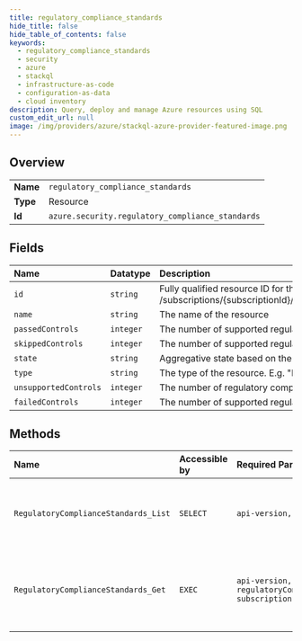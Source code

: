 ```yaml
---
title: regulatory_compliance_standards
hide_title: false
hide_table_of_contents: false
keywords:
  - regulatory_compliance_standards
  - security
  - azure    
  - stackql
  - infrastructure-as-code
  - configuration-as-data
  - cloud inventory
description: Query, deploy and manage Azure resources using SQL
custom_edit_url: null
image: /img/providers/azure/stackql-azure-provider-featured-image.png
---
```

  
    

## Overview
<table><tbody>
<tr><td><b>Name</b></td><td><code>regulatory_compliance_standards</code></td></tr>
<tr><td><b>Type</b></td><td>Resource</td></tr>
<tr><td><b>Id</b></td><td><code>azure.security.regulatory_compliance_standards</code></td></tr>
</tbody></table>

## Fields
| Name | Datatype | Description |
|:-----|:---------|:------------|
| `id` | `string` | Fully qualified resource ID for the resource. Ex - /subscriptions/&#123;subscriptionId&#125;/resourceGroups/&#123;resourceGroupName&#125;/providers/&#123;resourceProviderNamespace&#125;/&#123;resourceType&#125;/&#123;resourceName&#125; |
| `name` | `string` | The name of the resource |
| `passedControls` | `integer` | The number of supported regulatory compliance controls of the given standard with a passed state |
| `skippedControls` | `integer` | The number of supported regulatory compliance controls of the given standard with a skipped state |
| `state` | `string` | Aggregative state based on the standard's supported controls states |
| `type` | `string` | The type of the resource. E.g. "Microsoft.Compute/virtualMachines" or "Microsoft.Storage/storageAccounts" |
| `unsupportedControls` | `integer` | The number of regulatory compliance controls of the given standard which are unsupported by automated assessments |
| `failedControls` | `integer` | The number of supported regulatory compliance controls of the given standard with a failed state |
## Methods
| Name | Accessible by | Required Params | Description |
|:-----|:--------------|:----------------|:------------|
| `RegulatoryComplianceStandards_List` | `SELECT` | `api-version, subscriptionId` | Supported regulatory compliance standards details and state |
| `RegulatoryComplianceStandards_Get` | `EXEC` | `api-version, regulatoryComplianceStandardName, subscriptionId` | Supported regulatory compliance details state for selected standard |

